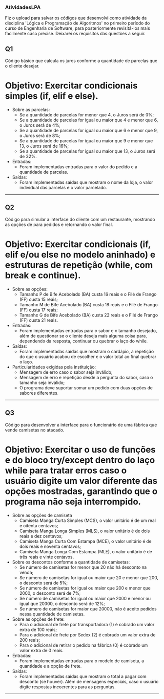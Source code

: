 ### AtividadesLPA

Fiz o upload para salvar os códigos que desenvolvi como atividade da disciplina 'Lógica e Programação de Algoritmos' no primeiro período do curso de Engenharia de Software, para posteriormente revisitá-los mais facilmente caso precise. Deixarei os requisitos das questões a seguir.

## Q1
Código básico que calcula os juros conforme a quantidade de parcelas que o cliente desejar.
# Objetivo: Exercitar condicionais simples (if, elif e else).

* Sobre as parcelas:
  - Se a quantidade de parcelas for menor que 4, o Juros será de 0%;
  - Se a quantidade de parcelas for igual ou maior que 4 e menor que 6, o Juros será de 4%;
  - Se a quantidade de parcelas for igual ou maior que 6 e menor que 9, o Juros será de 8%;
  - Se a quantidade de parcelas for igual ou maior que 9 e menor que 13, o Juros será de 16%;
  - Se a quantidade de parcelas for igual ou maior que 13, o Juros será de 32%.
* Entradas:
  - Foram implementadas entradas para o valor do pedido e a quantidade de parcelas.
* Saídas:
  - Foram implementadas saídas que mostram o nome da loja, o valor individual das parcelas e o valor parcelado.

------
    
## Q2
Código para simular a interface do cliente com um restaurante, mostrando as opções de para pedidos e retornando o valor final.
# Objetivo: Exercitar condicionais (if, elif e/ou else no modelo aninhado) e estruturas de repetição (while, com break e continue).

* Sobre as opções:
  - Tamanho P de Bife Acebolado (BA) custa 16 reais e o Filé de Frango (FF) custa 15 reais;
  -	Tamanho M de Bife Acebolado (BA) custa 18 reais e o Filé de Frango (FF) custa 17 reais;
  - Tamanho G de Bife Acebolado (BA) custa 22 reais e o Filé de Frango (FF) custa 21 reais.
* Entradas:
  - Foram implementadas entradas para o sabor e o tamanho desejado, além de questionar se o cliente deseja mais alguma coisa para, dependendo da resposta, continuar ou quebrar o laço do while.
* Saídas:
  - Foram implementadas saídas que mostram o cardápio, a repetição do que o usuário acabou de escolher e o valor total ao final quebrar o laço.
* Particularidades exigidas pela instituição:
  - Mensagem de erro caso o sabor seja inválido;
  - Mensagem de erro e repetição desde a pergunta do sabor, caso o tamanho seja inválido;
  - O programa deve suportar somar um pedido com duas opções de sabores diferentes.

-----

## Q3
Código para desenvolver a interface para o funcionário de uma fábrica que vende camisetas no atacado. 
# Objetivo: Exercitar o uso de funções e do bloco try/except dentro do laço while para tratar erros caso o usuário digite um valor diferente das opções mostradas, garantindo que o programa não seja interrompido.

* Sobre as opções de camiseta
  -	Camiseta Manga Curta Simples (MCS), o valor unitário é de um real e oitenta centavos;
  -	Camiseta Manga Longa Simples (MLS), o valor unitário é de dois reais e dez centavos;
  -	Camiseta Manga Curta Com Estampa (MCE), o valor unitário é de dois reais e noventa centavos; 
  -	Camiseta Manga Longa Com Estampa (MLE), o valor unitário é de três reais e vinte centavos. 
* Sobre os descontos conforme a quantidade de camisetas:
  -	Se número de camisetas for menor que 20 não há desconto na venda;
  -	Se número de camisetas for igual ou maior que 20 e menor que 200, o desconto será de 5%;
  -	Se número de camisetas for igual ou maior que 200 e menor que 2000, o desconto será de 7%;
  -	Se número de camisetas for igual ou maior que 2000 e menor ou igual que 20000, o desconto será de 12%;
  -	Se número de camisetas for maior que 20000, não é aceito pedidos nessa quantidade de camisetas.
* Sobre as opções de frete:
  -	Para o adicional de frete por transportadora (1) é cobrado um valor extra de 100 reais;
  -	Para o adicional de frete por Sedex (2) é cobrado um valor extra de 200 reais;
  -	Para o adicional de retirar o pedido na fábrica (0) é cobrado um valor extra de 0 reais.
* Entradas:
  - Foram implementadas entradas para o modelo de camiseta, a quantidade e a opção de frete.
* Saídas:
  - Foram implementadas saídas que mostram o total a pagar com desconto (se houver). Além de mensagens especiais, caso o usuário digite respostas incoerentes para as perguntas.

-----
